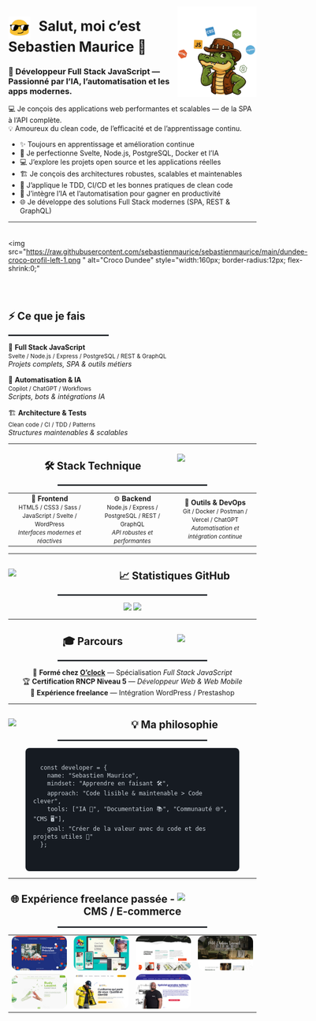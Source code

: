<!-- 💻 Profil GitHub Pro - Sebastien Maurice -->
<!-- Version harmonisée avec alternance croco droite/gauche -->

<!-- 🐊 SECTION 1 — CROCO À DROITE -->
<div>
  <a href="https://raw.githubusercontent.com/sebastienmaurice/sebastienmaurice/main/dundee-croco-profil-right-1.png" target="_blank" rel="noopener noreferrer nofollow">
    <img align="right" width="32%" src="https://raw.githubusercontent.com/sebastienmaurice/sebastienmaurice/main/dundee-croco-profil-right-1.png" style="max-width:180px; display:block; margin-top:-20px;">
  </a>

  <h1>
    <img src="https://raw.githubusercontent.com/sebastienmaurice/sebastienmaurice/main/blob-sunglasses.gif" 
         alt="emoji-blob" style="width:45px; vertical-align:middle; margin-right:10px;">
    Salut, moi c’est <strong>Sebastien Maurice</strong> 👋
  </h1>

  <h3>🚀 Développeur Full Stack JavaScript — Passionné par l’IA, l’automatisation et les apps modernes.</h3>

  <p>
    💻 Je conçois des applications web performantes et scalables — de la SPA à l’API complète.<br>
    💡 Amoureux du clean code, de l’efficacité et de l’apprentissage continu.
  </p>

  <ul>
    <li>✨ Toujours en apprentissage et amélioration continue</li>
    <li>🌱 Je perfectionne Svelte, Node.js, PostgreSQL, Docker et l’IA</li>
    <li>💻 J’explore les projets open source et les applications réelles</li>
    <li>🏗️ Je conçois des architectures robustes, scalables et maintenables</li>
    <li>🧪 J’applique le TDD, CI/CD et les bonnes pratiques de clean code</li>
    <li>🤖 J’intègre l’IA et l’automatisation pour gagner en productivité</li>
    <li>🌐 Je développe des solutions Full Stack modernes (SPA, REST & GraphQL)</li>
  </ul>
</div>

---

<!-- ⚡ SECTION 2 — CROCO À GAUCHE AVEC ALIGNEMENT DU CONTENU À DROITE --> <div style="display:flex; align-items:flex-start; gap:30px; flex-wrap:wrap; margin:20px 0;"> <!-- 🐊 Crocodile à gauche -->

<img
src="https://raw.githubusercontent.com/sebastienmaurice/sebastienmaurice/main/dundee-croco-profil-left-1.png
"
alt="Croco Dundee"
style="width:160px; border-radius:12px; flex-shrink:0;"

<!-- 🧠 Contenu principal --> <div style="flex:1; min-width:250px;"> <h2>⚡ Ce que je fais</h2> <hr style="width:40%; border:0.5px solid #30363d;">
<div style="display:flex; flex-direction:column; gap:15px;">
  <div>
    🎯 <b>Full Stack JavaScript</b><br>
    <small>Svelte / Node.js / Express / PostgreSQL / REST & GraphQL</small><br>
    <i>Projets complets, SPA & outils métiers</i>
  </div>

  <div>
    🤖 <b>Automatisation & IA</b><br>
    <small>Copilot / ChatGPT / Workflows</small><br>
    <i>Scripts, bots & intégrations IA</i>
  </div>

  <div>
    🏗️ <b>Architecture & Tests</b><br>
    <small>Clean code / CI / TDD / Patterns</small><br>
    <i>Structures maintenables & scalables</i>
  </div>
</div>

---

<!-- 🛠️ SECTION 3 — CROCO À DROITE -->
<div>
  <a href="https://raw.githubusercontent.com/sebastienmaurice/sebastienmaurice/main/dundee-croco-profil-right-2.png" target="_blank" rel="noopener noreferrer nofollow">
    <img align="right" width="32%" src="https://raw.githubusercontent.com/sebastienmaurice/sebastienmaurice/main/dundee-croco-profil-right-2.png" style="max-width:180px; margin-top:-10px;">
  </a>

  <div align="center">
    <h2>🛠️ Stack Technique</h2>
    <hr style="width:60%; border:0.5px solid #30363d;">
  </div>

  <table align="center">
    <tr>
      <td align="center" width="33%">
        🎨 <b>Frontend</b><br>
        <small>HTML5 / CSS3 / Sass / JavaScript / Svelte / WordPress</small><br>
        <small><i>Interfaces modernes et réactives</i></small>
      </td>
      <td align="center" width="33%">
        ⚙️ <b>Backend</b><br>
        <small>Node.js / Express / PostgreSQL / REST / GraphQL</small><br>
        <small><i>API robustes et performantes</i></small>
      </td>
      <td align="center" width="33%">
        🧰 <b>Outils & DevOps</b><br>
        <small>Git / Docker / Postman / Vercel / ChatGPT</small><br>
        <small><i>Automatisation et intégration continue</i></small>
      </td>
    </tr>
  </table>
</div>

---

<!-- 📈 SECTION 4 — CROCO À GAUCHE -->
<div>
  <a href="https://raw.githubusercontent.com/sebastienmaurice/sebastienmaurice/main/dundee-croco-profil-left-2.png" target="_blank" rel="noopener noreferrer nofollow">
    <img align="left" width="30%" src="https://raw.githubusercontent.com/sebastienmaurice/sebastienmaurice/main/dundee-croco-profil-left-2.png" style="max-width:160px; margin-right:20px;">
  </a>

  <div align="center">
    <h2>📈 Statistiques GitHub</h2>
    <hr style="width:60%; border:0.5px solid #30363d;">
    <p>
      <img src="https://github-readme-stats.vercel.app/api?username=sebastienmaurice&show_icons=true&theme=tokyonight&hide_border=true&bg_color=0D1117&title_color=58A6FF&icon_color=1F6FEB&text_color=C9D1D9" width="48%">
      <img src="https://github-readme-stats.vercel.app/api/top-langs/?username=sebastienmaurice&layout=compact&theme=tokyonight&hide_border=true&bg_color=0D1117&title_color=58A6FF&text_color=C9D1D9" width="48%">
    </p>
  </div>
</div>

---

<!-- 🎓 SECTION 5 — CROCO À DROITE -->
<div>
  <a href="https://raw.githubusercontent.com/sebastienmaurice/sebastienmaurice/main/dundee-croco-profil-right-3.png" target="_blank" rel="noopener noreferrer nofollow">
    <img align="right" width="32%" src="https://raw.githubusercontent.com/sebastienmaurice/sebastienmaurice/main/dundee-croco-profil-right-3.png" style="max-width:180px;">
  </a>

  <div align="center">
    <h2>🎓 Parcours</h2>
    <hr style="width:60%; border:0.5px solid #30363d;">
  </div>

  <p align="center">
    🧭 <b>Formé chez <a href="https://oclock.io">O’clock</a></b> — Spécialisation <i>Full Stack JavaScript</i><br>
    🏆 <b>Certification RNCP Niveau 5</b> — <i>Développeur Web & Web Mobile</i><br>
    💼 <b>Expérience freelance</b> — Intégration WordPress / Prestashop
  </p>
</div>

---

<!-- 💡 SECTION 6 — CROCO À GAUCHE -->
<div>
  <a href="https://raw.githubusercontent.com/sebastienmaurice/sebastienmaurice/main/dundee-croco-profil-left-3.png" target="_blank" rel="noopener noreferrer nofollow">
    <img align="left" width="30%" src="https://raw.githubusercontent.com/sebastienmaurice/sebastienmaurice/main/dundee-croco-profil-left-3.png" style="max-width:160px; margin-right:20px;">
  </a>

  <div align="center">
    <h2>💡 Ma philosophie</h2>
    <hr style="width:60%; border:0.5px solid #30363d;">
  </div>

  <pre style="background:#161b22; color:#c9d1d9; padding:15px; border-radius:8px; text-align:left; width:80%; margin:auto; font-size:14px;">
  <code>
  const developer = {
    name: "Sebastien Maurice",
    mindset: "Apprendre en faisant 🛠️",
    approach: "Code lisible & maintenable > Code clever",
    tools: ["IA 🤖", "Documentation 📚", "Communauté 🌐", "CMS 🖥️"],
    goal: "Créer de la valeur avec du code et des projets utiles 🚀"
  };
  </code>
  </pre>
</div>

---

<!-- 🌐 SECTION 7 — CROCO À DROITE -->
<div>
  <a href="https://raw.githubusercontent.com/sebastienmaurice/sebastienmaurice/main/dundee-croco-profil-right-4.png" target="_blank" rel="noopener noreferrer nofollow">
    <img align="right" width="32%" src="https://raw.githubusercontent.com/sebastienmaurice/sebastienmaurice/main/dundee-croco-profil-right-4.png" style="max-width:180px;">
  </a>

  <div align="center">
    <h2>🌐 Expérience freelance passée - CMS / E-commerce</h2>
    <hr style="width:60%; border:0.5px solid #30363d;">
  </div>

  <table align="center" cellspacing="20">
    <tr>
      <td><img src="https://raw.githubusercontent.com/sebastienmaurice/sebastienmaurice/main/gsti62.jpg" width="200" style="border-radius:12px;"></td>
      <td><img src="https://raw.githubusercontent.com/sebastienmaurice/sebastienmaurice/main/onaturel.jpg" width="200" style="border-radius:12px;"></td>
      <td><img src="https://raw.githubusercontent.com/sebastienmaurice/sebastienmaurice/main/palimpseste.jpg" width="200" style="border-radius:12px;"></td>
      <td><img src="https://raw.githubusercontent.com/sebastienmaurice/sebastienmaurice/main/petitchateauvercourt.jpg" width="200" style="border-radius:12px;"></td>
    </tr>
    <tr>
      <td><img src="https://raw.githubusercontent.com/sebastienmaurice/sebastienmaurice/main/rudylesaint.jpg" width="200" style="border-radius:12px;"></td>
      <td><img src="https://raw.githubusercontent.com/sebastienmaurice/sebastienmaurice/main/alternativ.jpg" width="200" style="border-radius:12px;"></td>
      <td><img src="https://raw.githubusercontent.com/sebastienmaurice/sebastienmaurice/main/galaxy.jpg" width="200" style="border-radius:12px;"></td>
    </tr>
  </table>
</div>
